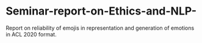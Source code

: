 # Seminar-report-on-Ethics-and-NLP-
Report on reliability of emojis in representation and generation of emotions in ACL 2020 format.
